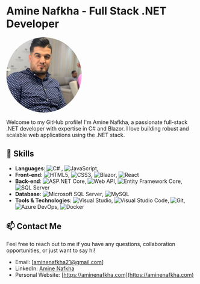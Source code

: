 # Amine Nafkha - Full Stack .NET Developer

<img src="./1625836308628.jpg" alt="Profile Image" width="200" height="200" style="border-radius: 50%;">

Welcome to my GitHub profile! I'm Amine Nafkha, a passionate full-stack .NET developer with expertise in C# and Blazor. I love building robust and scalable web applications using the .NET stack.

## 🚀 Skills

- **Languages**: ![C#](https://img.shields.io/badge/C%23-239120?style=for-the-badge&logo=c-sharp&logoColor=white) , ![JavaScript](https://img.shields.io/badge/JavaScript-F7DF1E?style=for-the-badge&logo=javascript&logoColor=black), 
- **Front-end**: ![HTML5](https://img.shields.io/badge/HTML5-E34F26?style=for-the-badge&logo=html5&logoColor=white), ![CSS3](https://img.shields.io/badge/CSS3-1572B6?style=for-the-badge&logo=css3&logoColor=white), ![Blazor](https://img.shields.io/badge/Blazor-512BD4?style=for-the-badge&logo=blazor&logoColor=white), ![React](https://img.shields.io/badge/React-61DAFB?style=for-the-badge&logo=react&logoColor=black)
- **Back-end**: ![ASP.NET Core](https://img.shields.io/badge/ASP.NET_Core-512BD4?style=for-the-badge&logo=dotnet&logoColor=white), ![Web API](https://img.shields.io/badge/Web_API-512BD4?style=for-the-badge&logo=dotnet&logoColor=white), ![Entity Framework Core](https://img.shields.io/badge/Entity_Framework_Core-512BD4?style=for-the-badge&logo=dotnet&logoColor=white), ![SQL Server](https://img.shields.io/badge/SQL_Server-CC2927?style=for-the-badge&logo=microsoft-sql-server&logoColor=white)
- **Database**: ![Microsoft SQL Server](https://img.shields.io/badge/Microsoft_SQL_Server-CC2927?style=for-the-badge&logo=microsoft-sql-server&logoColor=white), ![MySQL](https://img.shields.io/badge/MySQL-4479A1?style=for-the-badge&logo=mysql&logoColor=white)
- **Tools & Technologies**: ![Visual Studio](https://img.shields.io/badge/Visual_Studio-5C2D91?style=for-the-badge&logo=visual-studio&logoColor=white), ![Visual Studio Code](https://img.shields.io/badge/Visual_Studio_Code-007ACC?style=for-the-badge&logo=visual-studio-code&logoColor=white), ![Git](https://img.shields.io/badge/Git-F05032?style=for-the-badge&logo=git&logoColor=white), ![Azure DevOps](https://img.shields.io/badge/Azure_DevOps-0078D7?style=for-the-badge&logo=azure-devops&logoColor=white), ![Docker](https://img.shields.io/badge/Docker-2496ED?style=for-the-badge&logo=docker&logoColor=white)

## 📫 Contact Me

Feel free to reach out to me if you have any questions, collaboration opportunities, or just want to say hi!

- Email: [aminenafkha21@gmail.com] 
- LinkedIn: [Amine Nafkha](https://www.linkedin.com/in/amine-nafkha/)
 - Personal Website: [https://aminenafkha.com](https://aminenafkha.com)
